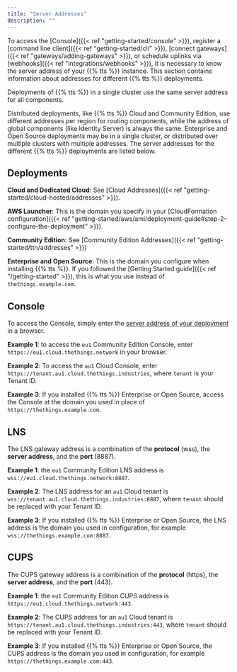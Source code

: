 ```yaml
---
title: "Server Addresses"
description: ""
---
```


To access the [Console]({{< ref "getting-started/console" >}}), register a [command line client]({{< ref "getting-started/cli" >}}), [connect gateways]({{< ref "gateways/adding-gateways" >}}), or schedule uplinks via [webhooks]({{< ref "integrations/webhooks" >}}), it is necessary to know the server address of your {{% tts %}} instance. This section contains information about addresses for different {{% tts %}} deployments.

<!--more-->

Deployments of {{% tts %}} in a single cluster use the same server address for all components.

Distributed deployments, like {{% tts %}} Cloud and Community Edition, use different addresses per region for routing components, while the address of global components (like Identity Server) is always the same. Enterprise and Open Source deployments may be in a single cluster, or distributed over multiple clusters with multiple addresses.
The server addresses for the different {{% tts %}} deployments are listed below.

## Deployments

**Cloud and Dedicated Cloud**: See [Cloud Addresses]({{< ref "getting-started/cloud-hosted/addresses" >}}).

**AWS Launcher**: This is the domain you specify in your [CloudFormation configuration]({{< ref "getting-started/aws/ami/deployment-guide#step-2-configure-the-deployment" >}}).

**Community Edition**: See [Community Edition Addresses]({{< ref "getting-started/ttn/addresses" >}})

**Enterprise and Open Source**: This is the domain you configure when installing {{% tts %}}. If you followed the [Getting Started guide]({{< ref "/getting-started" >}}), this is what you use instead of `thethings.example.com`.

## Console

To access the Console, simply enter the [server address of your deployment](#deployments) in a browser.

**Example 1**: to access the `eu1` Community Edition Console, enter `https://eu1.cloud.thethings.network` in your browser.

**Example 2**: To access the `au1` Cloud Console, enter `https://tenant.au1.cloud.thethings.industries`, where `tenant` is your Tenant ID.

**Example 3**: If you installed {{% tts %}} Enterprise or Open Source, access the Console at the domain you used in place of `https://thethings.example.com`.

## LNS

The LNS gateway address is a combination of the **protocol** (wss), the **server address**, and the **port** (8887).

**Example 1**: the `eu1` Community Edition LNS address is `wss://eu1.cloud.thethings.network:8887`.

**Example 2**: The LNS address for an `au1` Cloud tenant is `wss://tenant.au1.cloud.thethings.industries:8887`, where `tenant` should be replaced with your Tenant ID.

**Example 3**: If you installed {{% tts %}} Enterprise or Open Source, the LNS address is the domain you used in configuration, for example `wss://thethings.example.com:8887`.

## CUPS

The CUPS gateway address is a combination of the **protocol** (https), the **server address**, and the **port** (443).

**Example 1**: the `eu1` Community Edition CUPS address is `https://eu1.cloud.thethings.network:443`.

**Example 2**: The CUPS address for an `au1` Cloud tenant is `https://tenant.au1.cloud.thethings.industries:443`, where `tenant` should be replaced with your Tenant ID.

**Example 3**: If you installed {{% tts %}} Enterprise or Open Source, the CUPS address is the domain you used in configuration, for example `https://thethings.example.com:443`.
